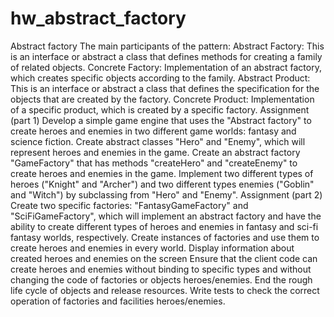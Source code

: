 # hw_abstract_factory
Abstract factory
The main participants of the pattern:
Abstract Factory: This is an interface or abstract
a class that defines methods for creating a family of related objects.
Concrete Factory: Implementation of an abstract factory,
which creates specific objects according to the family.
Abstract Product: This is an interface or abstract
a class that defines the specification for the objects that are created by the factory.
Concrete Product: Implementation of a specific product,
which is created by a specific factory.
Assignment (part 1)
Develop a simple game engine that uses the "Abstract
factory" to create heroes and enemies in two different game worlds:
fantasy and science fiction.
Create abstract classes "Hero" and "Enemy", which will represent heroes and
enemies in the game. Create an abstract factory "GameFactory" that has methods
"createHero" and "createEnemy" to create heroes and enemies in the game.
Implement two different types of heroes ("Knight" and "Archer") and two different types
enemies ("Goblin" and "Witch") by subclassing from "Hero" and "Enemy".
Assignment (part 2)
Create two specific factories: "FantasyGameFactory" and
"SciFiGameFactory", which will implement an abstract factory and have
the ability to create different types of heroes and enemies in fantasy and sci-fi
fantasy worlds, respectively.
Create instances of factories and use them to create heroes and
enemies in every world. Display information about created heroes and enemies
on the screen Ensure that the client code can create heroes and enemies
without binding to specific types and without changing the code of factories or objects
heroes/enemies. End the rough life cycle of objects and release resources.
Write tests to check the correct operation of factories and facilities
heroes/enemies.
